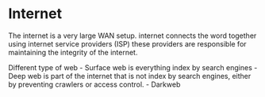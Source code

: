 # Internet
The internet is a very large WAN setup. 
internet connects the word together using internet service providers (ISP) these providers are responsible for maintaining the integrity of the internet. 

Different type of web 
	-	Surface web is everything index by search engines 
	-	Deep web is part of the internet that is not index by search engines, either by preventing crawlers or access control. 
	-	Darkweb 
